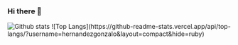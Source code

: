 ### Hi there 👋

<img src="https://github-readme-stats.vercel.app/api?username=hernandezgonzalo&count_private=true&show_icons=true" alt="Github stats"/>
![Top Langs](https://github-readme-stats.vercel.app/api/top-langs/?username=hernandezgonzalo&layout=compact&hide=ruby)
